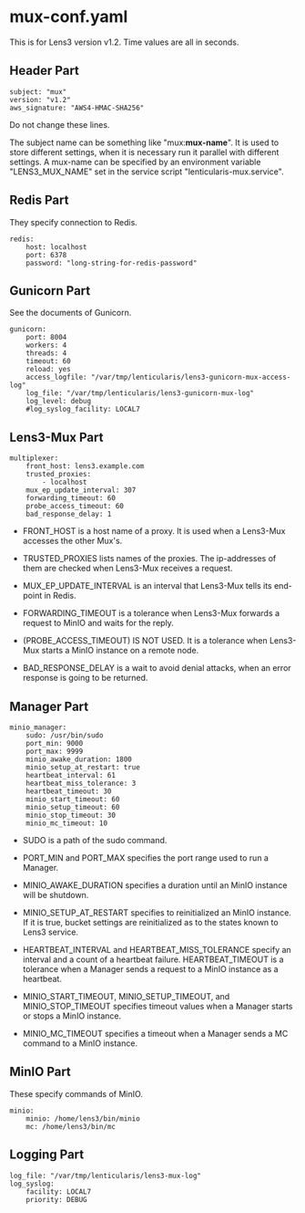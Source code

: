 # mux-conf.yaml

This is for Lens3 version v1.2.  Time values are all in seconds.

## Header Part

```
subject: "mux"
version: "v1.2"
aws_signature: "AWS4-HMAC-SHA256"
```

Do not change these lines.

The subject name can be something like "mux:__mux-name__".  It is used
to store different settings, when it is necessary run it parallel with
different settings.  A mux-name can be specified by an environment
variable "LENS3_MUX_NAME" set in the service script
"lenticularis-mux.service".

## Redis Part

They specify connection to Redis.

```
redis:
    host: localhost
    port: 6378
    password: "long-string-for-redis-password"
```

## Gunicorn Part

See the documents of Gunicorn.

```
gunicorn:
    port: 8004
    workers: 4
    threads: 4
    timeout: 60
    reload: yes
    access_logfile: "/var/tmp/lenticularis/lens3-gunicorn-mux-access-log"
    log_file: "/var/tmp/lenticularis/lens3-gunicorn-mux-log"
    log_level: debug
    #log_syslog_facility: LOCAL7
```

## Lens3-Mux Part

```
multiplexer:
    front_host: lens3.example.com
    trusted_proxies:
        - localhost
    mux_ep_update_interval: 307
    forwarding_timeout: 60
    probe_access_timeout: 60
    bad_response_delay: 1
```

* FRONT_HOST is a host name of a proxy.  It is used when a Lens3-Mux
  accesses the other Mux's.

* TRUSTED_PROXIES lists names of the proxies.  The ip-addresses of
  them are checked when Lens3-Mux receives a request.

* MUX_EP_UPDATE_INTERVAL is an interval that Lens3-Mux tells its
  end-point in Redis.

* FORWARDING_TIMEOUT is a tolerance when Lens3-Mux forwards a request
  to MinIO and waits for the reply.

* (PROBE_ACCESS_TIMEOUT) IS NOT USED.  It is a tolerance when Lens3-Mux
  starts a MinIO instance on a remote node.

* BAD_RESPONSE_DELAY is a wait to avoid denial attacks,
  when an error response is going to be returned.

## Manager Part

```
minio_manager:
    sudo: /usr/bin/sudo
    port_min: 9000
    port_max: 9999
    minio_awake_duration: 1800
    minio_setup_at_restart: true
    heartbeat_interval: 61
    heartbeat_miss_tolerance: 3
    heartbeat_timeout: 30
    minio_start_timeout: 60
    minio_setup_timeout: 60
    minio_stop_timeout: 30
    minio_mc_timeout: 10
```

* SUDO is a path of the sudo command.

* PORT_MIN and PORT_MAX specifies the port range used to run a
  Manager.

* MINIO_AWAKE_DURATION specifies a duration until an MinIO instance
  will be shutdown.

* MINIO_SETUP_AT_RESTART specifies to reinitialized an MinIO instance.
  If it is true, bucket settings are reinitialized as to the states
  known to Lens3 service.

* HEARTBEAT_INTERVAL and HEARTBEAT_MISS_TOLERANCE specify an interval
  and a count of a heartbeat failure.  HEARTBEAT_TIMEOUT is a
  tolerance when a Manager sends a request to a MinIO instance as a
  heartbeat.

* MINIO_START_TIMEOUT, MINIO_SETUP_TIMEOUT, and MINIO_STOP_TIMEOUT
  specifies timeout values when a Manager starts or stops a MinIO
  instance.

* MINIO_MC_TIMEOUT specifies a timeout when a Manager sends a MC
  command to a MinIO instance.

## MinIO Part

These specify commands of MinIO.

```
minio:
    minio: /home/lens3/bin/minio
    mc: /home/lens3/bin/mc
```

## Logging Part

```
log_file: "/var/tmp/lenticularis/lens3-mux-log"
log_syslog:
    facility: LOCAL7
    priority: DEBUG
```
